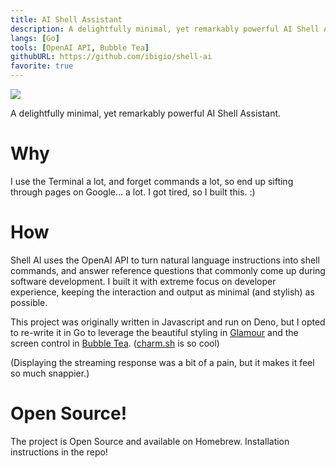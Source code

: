 ```yaml
---
title: AI Shell Assistant
description: A delightfully minimal, yet remarkably powerful AI Shell Assistant.
langs: [Go]
tools: [OpenAI API, Bubble Tea]
githubURL: https://github.com/ibigio/shell-ai
favorite: true
---
```


<img src="https://user-images.githubusercontent.com/25421602/247963139-f480db5d-3787-49d8-b1bc-a027f65858e6.gif" />

A delightfully minimal, yet remarkably powerful AI Shell Assistant.

# Why

I use the Terminal a lot, and forget commands a lot, so end up sifting through pages on Google... a lot. I got tired, so I built this. :)

# How

Shell AI uses the OpenAI API to turn natural language instructions into shell commands, and answer reference questions that commonly come up during software development. I built it with extreme focus on developer experience, keeping the interaction and output as minimal (and stylish) as possible.

This project was originally written in Javascript and run on Deno, but I opted to re-write it in Go to leverage the beautiful styling in [Glamour](https://github.com/charmbracelet/glamour) and the screen control in [Bubble Tea](https://github.com/charmbracelet/bubbletea). ([charm.sh](https://charm.sh/) is so cool)

(Displaying the streaming response was a bit of a pain, but it makes it feel so much snappier.)

# Open Source!

The project is Open Source and available on Homebrew. Installation instructions in the repo!

